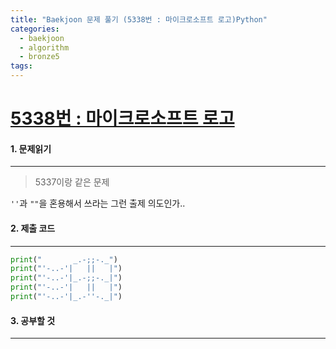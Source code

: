 ```yaml
---
title: "Baekjoon 문제 풀기 (5338번 : 마이크로소프트 로고)Python"
categories:
  - baekjoon
  - algorithm
  - bronze5
tags:
---
```



# [5338번 : 마이크로소프트 로고](https://www.acmicpc.net/problem/5338)

#### 1. 문제읽기
---

> 5337이랑 같은 문제  

`''`과 `""`을 혼용해서 쓰라는 그런 출제 의도인가..   

#### 2. 제출 코드 
---

```python
print("       _.-;;-._")
print("'-..-'|   ||   |")
print("'-..-'|_.-;;-._|")
print("'-..-'|   ||   |")
print("'-..-'|_.-''-._|")
```

#### 3. 공부할 것
---

